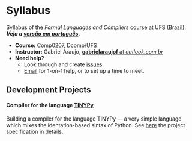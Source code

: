# Syllabus

Syllabus of the *Formal Languages and Compilers* course at UFS (Brazil).
***Veja a [versão em português](../README.md).***

* **Course:** [Comp0207, Dcomp/UFS](https://www.sigaa.ufs.br/sigaa/public/curso/turmas.jsf?lc=pt_BR&id=320120)
* **Instructor:** Gabriel Araujo, [**gabrielaraujof** at *outlook.com.br*](mailto:gabrielaraujof@outlook.com.br)
* **Need help?**
   * Look through and create [issues](https://github.com/ufs-comp0207-2014-1/syllabus/issues)
   * [Email](mailto:gabrielaraujof@outlook.com.br) for 1-on-1 help, or to set up a time to meet.


## Development Projects

#### Compiler for the language [TINYPy](assignments/final-project/TINYPy.md)

Building a compiler for the language TINYPy &mdash; a very simple language which mixes the identation-based sintax of Python. See [here](assignments/final-project/description.md) the project specification in details.
